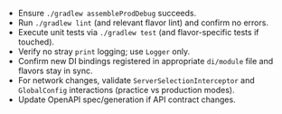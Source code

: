 - Ensure `./gradlew assembleProdDebug` succeeds.
- Run `./gradlew lint` (and relevant flavor lint) and confirm no errors.
- Execute unit tests via `./gradlew test` (and flavor-specific tests if touched).
- Verify no stray `print` logging; use `Logger` only.
- Confirm new DI bindings registered in appropriate `di/module` file and flavors stay in sync.
- For network changes, validate `ServerSelectionInterceptor` and `GlobalConfig` interactions (practice vs production modes).
- Update OpenAPI spec/generation if API contract changes.